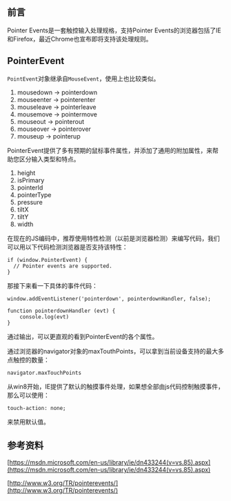 ## 前言

Pointer Events是一套触控输入处理规格，支持Pointer Events的浏览器包括了IE和Firefox，最近Chrome也宣布即将支持该处理规则。

## PointerEvent

``PointEvent``对象继承自``MouseEvent``，使用上也比较类似。

1. mousedown -> pointerdown
2. mouseenter -> pointerenter
3. mouseleave -> pointerleave
4. mousemove -> pointermove
5. mouseout -> pointerout
6. mouseover -> pointerover
7. mouseup -> pointerup

PointerEvent提供了多有预期的鼠标事件属性，并添加了通用的附加属性，来帮助您区分输入类型和特点。

1. height
2. isPrimary
3. pointerId
4. pointerType
5. pressure
6. tiltX
7. tiltY
8. width

在现在的JS编码中，推荐使用特性检测（以前是浏览器检测）来编写代码，我们可以用以下代码检测浏览器是否支持该特性：

	if (window.PointerEvent) {
	  // Pointer events are supported.
	}

那接下来看一下具体的事件代码：

	window.addEventListener('pointerdown', pointerdownHandler, false);
	
	function pointerdownHandler (evt) {
		console.log(evt)
	}

通过输出，可以更直观的看到PointerEvent的各个属性。

通过浏览器的navigator对象的maxTouthPoints，可以拿到当前设备支持的最大多点触控的数量：

	navigator.maxTouchPoints

从win8开始，IE提供了默认的触摸事件处理，如果想全部由js代码控制触摸事件，那么可以使用：

	touch-action: none;

来禁用默认值。

## 参考资料

[https://msdn.microsoft.com/en-us/library/ie/dn433244(v=vs.85).aspx](https://msdn.microsoft.com/en-us/library/ie/dn433244(v=vs.85).aspx)

[http://www.w3.org/TR/pointerevents/](http://www.w3.org/TR/pointerevents/)